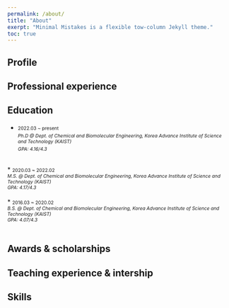 ```yaml
---
permalink: /about/
title: "About"
exerpt: "Minimal Mistakes is a flexible tow-column Jekyll theme."
toc: true
--- 
```


## Profile

## Professional experience

## Education
* <span style="font-size:75%">2022.03 ~ present</span><br/>
<span style="font-size:75%"><em>Ph.D @ Dept. of Chemical and Biomolecular Engineering, Korea Advance Institute of Science and Technology (KAIST)</em></span><br/>
<span style="font-size:75%"><em>GPA: 4.16/4.3</em></span><br/>
<br/>
* <span style="font-size:75%">2020.03 ~ 2022.02</span><br/>
<span style="font-size:75%"><em>M.S. @ Dept. of Chemical and Biomolecular Engineering, Korea Advance Institute of Science and Technology (KAIST)</em></span></br>
<span style="font-size:75%"><em>GPA: 4.17/4.3</em></span><br/>
<br/>
* <span style="font-size:75%">2016.03 ~ 2020.02</span><br/>
<span style="font-size:75%"><em>B.S. @ Dept. of Chemical and Biomolecular Engineering, Korea Advance Institute of Science and Technology (KAIST)</em></span></br>
<span style="font-size:75%"><em>GPA: 4.07/4.3</em></span><br/>
<br/>

## Awards & scholarships

## Teaching experience & intership

## Skills